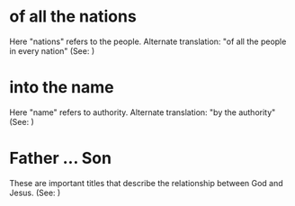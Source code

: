 
# of all the nations
Here "nations" refers to the people. Alternate translation: "of all the people in every nation" (See: )

# into the name
Here "name" refers to authority. Alternate translation: "by the authority" (See: )

# Father ... Son
These are important titles that describe the relationship between God and Jesus. (See: )